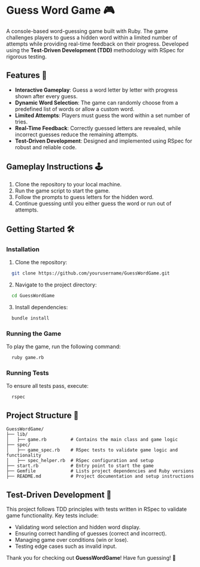 # Guess Word Game 🎮

A console-based word-guessing game built with Ruby. The game challenges players to guess a hidden word within a limited number of attempts while providing real-time feedback on their progress. Developed using the **Test-Driven Development (TDD)** methodology with RSpec for rigorous testing.

## Features 🚀

- **Interactive Gameplay**: Guess a word letter by letter with progress shown after every guess.
- **Dynamic Word Selection**: The game can randomly choose from a predefined list of words or allow a custom word.
- **Limited Attempts**: Players must guess the word within a set number of tries.
- **Real-Time Feedback**: Correctly guessed letters are revealed, while incorrect guesses reduce the remaining attempts.
- **Test-Driven Development**: Designed and implemented using RSpec for robust and reliable code.

## Gameplay Instructions 🕹️

1. Clone the repository to your local machine.
2. Run the game script to start the game.
3. Follow the prompts to guess letters for the hidden word.
4. Continue guessing until you either guess the word or run out of attempts.

## Getting Started 🛠️

### Installation

1. Clone the repository:
  ```bash
    git clone https://github.com/yourusername/GuessWordGame.git
  ```
2. Navigate to the project directory:
  ```bash
    cd GuessWordGame
  ```
3. Install dependencies:
  ```bash
    bundle install
  ```

### Running the Game

To play the game, run the following command:
  ```bash
    ruby game.rb
  ```

### Running Tests

To ensure all tests pass, execute:
  ```
    rspec
  ```

## Project Structure 📁

```
GuessWordGame/
├── lib/
│   ├── game.rb         # Contains the main class and game logic
├── spec/
│   ├── game_spec.rb    # RSpec tests to validate game logic and functionality
│   ├── spec_helper.rb  # RSpec configuration and setup
├── start.rb            # Entry point to start the game
├── Gemfile             # Lists project dependencies and Ruby versions
├── README.md           # Project documentation and setup instructions
```

## Test-Driven Development 🧪

This project follows TDD principles with tests written in RSpec to validate game functionality. Key tests include:

- Validating word selection and hidden word display.
- Ensuring correct handling of guesses (correct and incorrect).
- Managing game over conditions (win or lose).
- Testing edge cases such as invalid input.

Thank you for checking out **GuessWordGame**! Have fun guessing! 🎉
